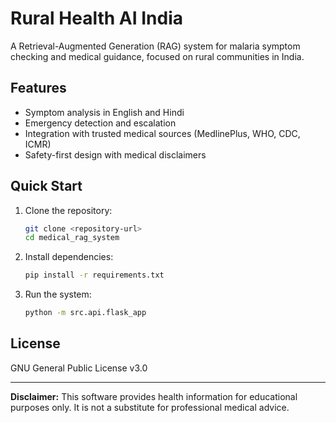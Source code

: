 # Rural Health AI India

A Retrieval-Augmented Generation (RAG) system for malaria symptom checking and medical guidance, focused on rural communities in India.

## Features

- Symptom analysis in English and Hindi
- Emergency detection and escalation
- Integration with trusted medical sources (MedlinePlus, WHO, CDC, ICMR)
- Safety-first design with medical disclaimers

## Quick Start

1. Clone the repository:
   ```bash
   git clone <repository-url>
   cd medical_rag_system
   ```
2. Install dependencies:
   ```bash
   pip install -r requirements.txt
   ```
3. Run the system:
   ```bash
   python -m src.api.flask_app
   ```

## License

GNU General Public License v3.0

---

**Disclaimer:** This software provides health information for educational purposes only. It is not a substitute for professional medical advice.